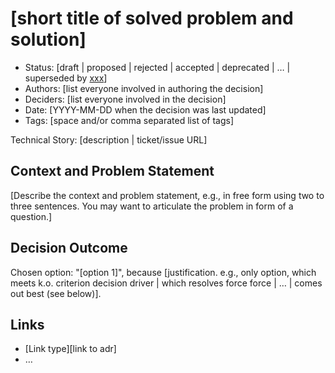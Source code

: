 # [short title of solved problem and solution]

- Status: [draft | proposed | rejected | accepted | deprecated | … | superseded by [xxx](yyyymmdd-xxx.md)]
- Authors: [list everyone involved in authoring the decision]
- Deciders: [list everyone involved in the decision]
- Date: [YYYY-MM-DD when the decision was last updated]
- Tags: [space and/or comma separated list of tags] <!-- optional -->

Technical Story: [description | ticket/issue URL] <!-- optional -->

## Context and Problem Statement

[Describe the context and problem statement, e.g., in free form using two to three sentences. You may want to articulate the problem in form of a question.]

<!-- TRUNCATED FOR TESTS -->

## Decision Outcome

Chosen option: "[option 1]", because [justification. e.g., only option, which meets k.o. criterion decision driver | which resolves force force | … | comes out best (see below)].

<!-- TRUNCATED FOR TESTS -->

## Links <!-- optional -->

- [Link type][link to adr] <!-- example: Refined by [ADR-0005](0005-example.md) -->
- … <!-- numbers of links can vary -->
